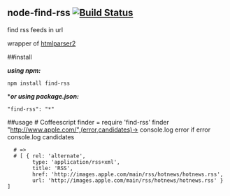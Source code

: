 node-find-rss [![Build Status](https://travis-ci.org/nikezono/node-find-rss.png)](https://travis-ci.org/nikezono/node-find-rss)
---

find rss feeds in url

wrapper of [htmlparser2](https://github.com/fb55/htmlparser2)

##install

***using npm:***

    npm install find-rss

****or using package.json:***

    "find-rss": "*"

##usage
    # Coffeescript
    finder = require 'find-rss'
    finder "http://www.apple.com/",(error,candidates)->
      console.log error if error
      console.log candidates

      # =>
      # [ { rel: 'alternate',
            type: 'application/rss+xml',
            title: 'RSS',
            href: 'http://images.apple.com/main/rss/hotnews/hotnews.rss',
            url: 'http://images.apple.com/main/rss/hotnews/hotnews.rss' } ]
